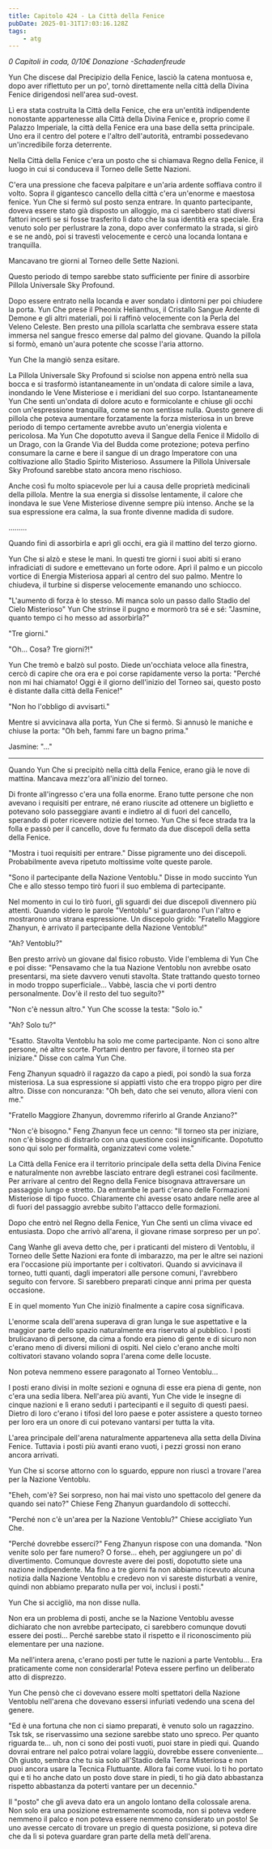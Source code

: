 ```yaml
---
title: Capitolo 424 - La Città della Fenice
pubDate: 2025-01-31T17:03:16.128Z
tags:
    - atg
---
```



<em>0 Capitoli in coda, 0/10€ Donazione
-Schadenfreude</em>


Yun Che discese dal Precipizio della Fenice, lasciò la catena montuosa e, dopo aver riflettuto per un po', tornò direttamente nella città della Divina Fenice dirigendosi nell'area sud-ovest.


Lì era stata costruita la Città della Fenice, che era un'entità indipendente nonostante appartenesse alla Città della Divina Fenice e, proprio come il Palazzo Imperiale, la città della Fenice era una base della setta principale. Uno era il centro del potere e l'altro dell'autorità, entrambi possedevano un'incredibile forza deterrente.


Nella Città della Fenice c'era un posto che si chiamava Regno della Fenice, il luogo in cui si conduceva il Torneo delle Sette Nazioni.


C'era una pressione che faceva palpitare e un'aria ardente soffiava contro il volto. Sopra il gigantesco cancello della città c'era un'enorme e maestosa fenice. Yun Che si fermò sul posto senza entrare. In quanto partecipante, doveva essere stato già disposto un alloggio, ma ci sarebbero stati diversi fattori incerti se si fosse trasferito lì dato che la sua identità era speciale. Era venuto solo per perlustrare la zona, dopo aver confermato la strada, si girò e se ne andò, poi si travestì velocemente e cercò una locanda lontana e tranquilla.


Mancavano tre giorni al Torneo delle Sette Nazioni.


Questo periodo di tempo sarebbe stato sufficiente per finire di assorbire Pillola Universale Sky Profound.


Dopo essere entrato nella locanda e aver sondato i dintorni per poi chiudere la porta. Yun Che prese il Pheonix Helianthus, il Cristallo Sangue Ardente di Demone e gli altri materiali, poi li raffinò velocemente con la Perla del Veleno Celeste. Ben presto una pillola scarlatta che sembrava essere stata immersa nel sangue fresco emerse dal palmo del giovane. Quando la pillola si formò, emanò un'aura potente che scosse l'aria attorno.


Yun Che la mangiò senza esitare.


La Pillola Universale Sky Profound si sciolse non appena entrò nella sua bocca e si trasformò istantaneamente in un'ondata di calore simile a lava, inondando le Vene Misteriose e i meridiani del suo corpo.
Istantaneamente Yun Che sentì un'ondata di  dolore acuto e formicolante e chiuse gli occhi con un'espressione tranquilla, come se non sentisse nulla. Questo genere di pillola che poteva aumentare forzatamente la forza misteriosa in un breve periodo di tempo certamente avrebbe avuto un'energia violenta e pericolosa.
Ma Yun Che dopotutto aveva il Sangue della Fenice il Midollo di un Drago, con la Grande Via del Budda come protezione; poteva perfino consumare la carne e bere il sangue di un drago Imperatore con una coltivazione allo Stadio Spirito Misterioso. Assumere la Pillola Universale Sky Profound sarebbe stato ancora meno rischioso.


Anche così fu molto spiacevole per lui a causa delle proprietà medicinali della pillola. Mentre la sua energia si dissolse lentamente, il calore che inondava le sue Vene Misteriose divenne sempre più intenso. Anche se la sua espressione era calma, la sua fronte divenne madida di sudore.


.........


Quando finì di assorbirla e aprì gli occhi, era già il mattino del terzo giorno.


Yun Che si alzò e stese le mani. In questi tre giorni i suoi abiti si erano infradiciati di sudore e emettevano un forte odore. Aprì il palmo e un piccolo vortice di Energia Misteriosa apparì al centro del suo palmo. Mentre lo chiudeva, il turbine si disperse velocemente emanando uno schiocco.


"L'aumento di forza è lo stesso. Mi manca solo un passo dallo Stadio del Cielo Misterioso" Yun Che strinse il pugno e mormorò tra sé e sé: "Jasmine, quanto tempo ci ho messo ad assorbirla?"


"Tre giorni."


"Oh... Cosa? Tre giorni?!"


Yun Che tremò e balzò sul posto. Diede un'occhiata veloce alla finestra, cercò di capire che ora era e poi corse rapidamente verso la porta: "Perché non mi hai chiamato! Oggi è il giorno dell'inizio del Torneo sai, questo posto è distante dalla città della Fenice!"


"Non ho l'obbligo di avvisarti."


Mentre si avvicinava alla porta, Yun Che si fermò. Si annusò le maniche e chiuse la porta: "Oh beh, fammi fare un bagno prima."


Jasmine: "..."


---


Quando Yun Che si precipitò nella città della Fenice, erano già le nove di mattina. Mancava mezz'ora all'inizio del torneo.


Di fronte all'ingresso c'era una folla enorme. Erano tutte persone che non avevano i requisiti per entrare, né erano riuscite ad ottenere un biglietto e potevano solo passeggiare avanti e indietro al di fuori del cancello, sperando di poter ricevere notizie del torneo. Yun Che si fece strada tra la folla e passò per il cancello, dove fu fermato da due discepoli della setta della Fenice.


"Mostra i tuoi requisiti per entrare." Disse pigramente uno dei discepoli. Probabilmente aveva ripetuto moltissime volte queste parole.


"Sono il partecipante della Nazione Ventoblu." Disse in modo succinto Yun Che e allo stesso tempo tirò fuori il suo emblema di partecipante.


Nel momento in cui lo tirò fuori, gli sguardi dei due discepoli divennero più attenti. Quando videro le parole "Ventoblu" si guardarono l'un l'altro e mostrarono una strana espressione. Un discepolo gridò: "Fratello Maggiore Zhanyun, è arrivato il partecipante della Nazione Ventoblu!"


"Ah? Ventoblu?"


Ben presto arrivò un giovane dal fisico robusto. Vide l'emblema di Yun Che e poi disse: "Pensavamo che la tua Nazione Ventoblu non avrebbe osato presentarsi, ma siete davvero venuti stavolta. State trattando questo torneo in modo troppo superficiale... Vabbè, lascia che vi porti dentro personalmente. Dov'è il resto del tuo seguito?"


"Non c'è nessun altro." Yun Che scosse la testa: "Solo io."


"Ah? Solo tu?"


"Esatto. Stavolta Ventoblu ha solo me come partecipante. Non ci sono altre persone, né altre scorte. Portami dentro per favore, il torneo sta per iniziare." Disse con calma Yun Che.


Feng Zhanyun squadrò il ragazzo da capo a piedi, poi sondò la sua forza misteriosa.
La sua espressione si appiattì visto che era troppo pigro per dire altro. Disse con noncuranza: "Oh beh, dato che sei venuto, allora vieni con me."


"Fratello Maggiore Zhanyun, dovremmo riferirlo al Grande Anziano?"


"Non c'è bisogno." Feng Zhanyun fece un cenno: "Il torneo sta per iniziare, non c'è bisogno di distrarlo con una questione così insignificante. Dopotutto sono qui solo per formalità, organizzatevi come volete."


La Città della Fenice era il territorio principale della setta della Divina Fenice e naturalmente non avrebbe lasciato entrare degli estranei così facilmente. Per arrivare al centro del Regno della Fenice bisognava attraversare un passaggio lungo e stretto. Da entrambe le parti c'erano delle Formazioni Misteriose di tipo fuoco. Chiaramente chi avesse osato andare nelle aree al di fuori del passaggio avrebbe subito l'attacco delle formazioni.


Dopo che entrò nel Regno della Fenice, Yun Che sentì un clima vivace ed entusiasta. Dopo che arrivò all'arena, il giovane rimase sorpreso per un po'.


Cang Wanhe gli aveva detto che, per i praticanti del mistero di Ventoblu, il Torneo delle Sette Nazioni era fonte di imbarazzo, ma per le altre sei nazioni era l'occasione più importante per i coltivatori. Quando si avvicinava il torneo, tutti quanti, dagli imperatori alle persone comuni, l'avrebbero seguito con fervore. Si sarebbero preparati cinque anni prima per questa occasione.


E in quel momento Yun Che iniziò finalmente a capire cosa significava.


L'enorme scala dell'arena superava di gran lunga le sue aspettative e la maggior parte dello spazio naturalmente era riservato al pubblico. I posti brulicavano di persone, da cima a fondo era pieno di gente e di sicuro non c'erano meno di diversi milioni di ospiti. Nel cielo c'erano anche molti coltivatori stavano volando sopra l'arena come delle locuste.


Non poteva nemmeno essere paragonato al Torneo Ventoblu...


I posti erano divisi in molte sezioni e ognuna di esse era piena di gente, non c'era una sedia libera. Nell'area più avanti, Yun Che vide le insegne di cinque nazioni e lì erano seduti i partecipanti e il seguito di questi paesi. Dietro di loro c'erano i tifosi del loro paese e poter assistere a questo torneo per loro era un onore di cui potevano vantarsi per tutta la vita.


L'area principale dell'arena naturalmente apparteneva alla setta della Divina Fenice. Tuttavia i posti più avanti erano vuoti, i pezzi grossi non erano ancora arrivati.


Yun Che si scorse attorno con lo sguardo, eppure non riuscì a trovare l'area per la Nazione Ventoblu.


"Eheh, com'è? Sei sorpreso, non hai mai visto uno spettacolo del genere da quando sei nato?" Chiese Feng Zhanyun guardandolo di sottecchi.


"Perché non c'è un'area per la Nazione Ventoblu?" Chiese accigliato Yun Che.


"Perché dovrebbe esserci?" Feng Zhanyun rispose con una domanda. "Non venite solo per fare numero? O forse... eheh, per aggiungere un po' di divertimento. Comunque dovreste avere dei posti, dopotutto siete una nazione indipendente. Ma fino a tre giorni fa non abbiamo ricevuto alcuna notizia dalla Nazione Ventoblu e credevo non vi sareste disturbati a venire, quindi non abbiamo preparato nulla per voi, inclusi i posti."


Yun Che si accigliò, ma non disse nulla.


Non era un problema di posti, anche se la Nazione Ventoblu avesse dichiarato che non avrebbe partecipato, ci sarebbero comunque dovuti essere dei posti... Perché sarebbe stato il rispetto e il riconoscimento più elementare per una nazione.


Ma nell'intera arena, c'erano posti per tutte le nazioni a parte Ventoblu... Era praticamente come non considerarla! Poteva essere perfino un deliberato atto di disprezzo.


Yun Che pensò che ci dovevano essere molti spettatori della Nazione Ventoblu nell'arena che dovevano essersi infuriati vedendo una scena del genere.


"Ed è una fortuna che non ci siamo preparati, è venuto solo un ragazzino. Tsk tsk, se riservassimo una sezione sarebbe stato uno spreco. Per quanto riguarda te... uh, non ci sono dei posti vuoti, puoi stare in piedi qui. Quando dovrai entrare nel palco potrai volare laggiù, dovrebbe essere conveniente... Oh giusto, sembra che tu sia solo all'Stadio della Terra Misteriosa e non puoi ancora usare la Tecnica Fluttuante. Allora fai come vuoi. Io ti ho portato qui e ti ho anche dato un posto dove stare in piedi, ti ho già dato abbastanza rispetto abbastanza da poterti vantare per un decennio."


Il "posto" che gli aveva dato era un angolo lontano della colossale arena. Non solo era una posizione estremamente scomoda, non si poteva vedere nemmeno il palco e non poteva essere nemmeno considerato un posto! Se uno avesse cercato di trovare un pregio di questa posizione, si poteva dire che da lì si poteva guardare gran parte della metà dell'arena.
                                


                                



